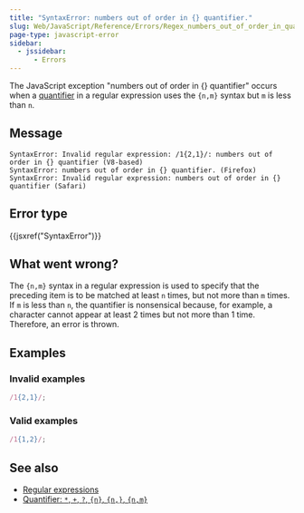 ```yaml
---
title: "SyntaxError: numbers out of order in {} quantifier."
slug: Web/JavaScript/Reference/Errors/Regex_numbers_out_of_order_in_quantifier
page-type: javascript-error
sidebar:
  - jssidebar:
      - Errors
---
```


The JavaScript exception "numbers out of order in {} quantifier" occurs when a [quantifier](/en-US/docs/Web/JavaScript/Reference/Regular_expressions/Quantifier) in a regular expression uses the `{n,m}` syntax but `m` is less than `n`.

## Message

```plain
SyntaxError: Invalid regular expression: /1{2,1}/: numbers out of order in {} quantifier (V8-based)
SyntaxError: numbers out of order in {} quantifier. (Firefox)
SyntaxError: Invalid regular expression: numbers out of order in {} quantifier (Safari)
```

## Error type

{{jsxref("SyntaxError")}}

## What went wrong?

The `{n,m}` syntax in a regular expression is used to specify that the preceding item is to be matched at least `n` times, but not more than `m` times. If `m` is less than `n`, the quantifier is nonsensical because, for example, a character cannot appear at least 2 times but not more than 1 time. Therefore, an error is thrown.

## Examples

### Invalid examples

```js example-bad
/1{2,1}/;
```

### Valid examples

```js example-good
/1{1,2}/;
```

## See also

- [Regular expressions](/en-US/docs/Web/JavaScript/Reference/Regular_expressions)
- [Quantifier: `*`, `+`, `?`, `{n}`, `{n,}`, `{n,m}`](/en-US/docs/Web/JavaScript/Reference/Regular_expressions/Quantifier)
